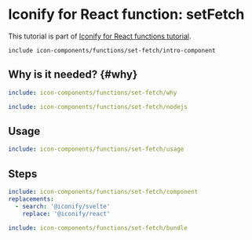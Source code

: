 # Iconify for React function: setFetch

This tutorial is part of [Iconify for React functions tutorial](./index#functions).

`include icon-components/functions/set-fetch/intro-component`

## Why is it needed? {#why}

```yaml
include: icon-components/functions/set-fetch/why
```

```yaml
include: icon-components/functions/set-fetch/nodejs
```

## Usage

```yaml
include: icon-components/functions/set-fetch/usage
```

## Steps

```yaml
include: icon-components/functions/set-fetch/component
replacements:
  - search: '@iconify/svelte'
    replace: '@iconify/react'
```

```yaml
include: icon-components/functions/set-fetch/bundle
```
